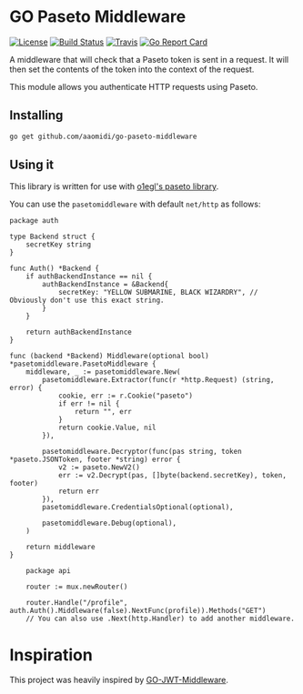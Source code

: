# GO Paseto Middleware
[![License](http://img.shields.io/:license-mit-blue.svg)](LICENSE)
[![Build Status](http://img.shields.io/travis/o1egl/paseto.svg?style=flat-square)](https://travis-ci.org/aaomidi/go-paseto-middleware)
[![Travis](https://travis-ci.com/aaomidi/go-paseto-middleware.svg?branch=master&style=flat-square)](https://travis-ci.com/aaomidi/go-paseto-middleware)
[![Go Report Card](https://goreportcard.com/badge/github.com/aaomidi/go-paseto-middleware)](https://goreportcard.com/report/github.com/aaomidi/go-paseto-middleware)


A middleware that will check that a Paseto token is sent in a request. It will then set the contents of the token into the context of the request.

This module allows you authenticate HTTP requests using Paseto.

## Installing

````bash
go get github.com/aaomidi/go-paseto-middleware
````

## Using it

This library is written for use with [o1egl's paseto library](https://github.com/o1egl/paseto).

You can use the `pasetomiddleware` with default `net/http` as follows:

````golang
package auth

type Backend struct {
	secretKey string
}

func Auth() *Backend {
	if authBackendInstance == nil {
		authBackendInstance = &Backend{
			secretKey: "YELLOW SUBMARINE, BLACK WIZARDRY", // Obviously don't use this exact string.
		}
	}

	return authBackendInstance
}

func (backend *Backend) Middleware(optional bool) *pasetomiddleware.PasetoMiddleware {
	middleware, _ := pasetomiddleware.New(
		pasetomiddleware.Extractor(func(r *http.Request) (string, error) {
			cookie, err := r.Cookie("paseto")
			if err != nil {
				return "", err
			}
			return cookie.Value, nil
		}),

		pasetomiddleware.Decryptor(func(pas string, token *paseto.JSONToken, footer *string) error {
			v2 := paseto.NewV2()
			err := v2.Decrypt(pas, []byte(backend.secretKey), token, footer)
			return err
		}),
		pasetomiddleware.CredentialsOptional(optional),

		pasetomiddleware.Debug(optional),
	)

	return middleware
}
````

````golang
    package api

    router := mux.newRouter()

    router.Handle("/profile", auth.Auth().Middleware(false).NextFunc(profile)).Methods("GET")
    // You can also use .Next(http.Handler) to add another middleware.
````

# Inspiration

This project was heavily inspired by [GO-JWT-Middleware](https://github.com/auth0/go-jwt-middleware).
